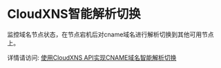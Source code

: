 # CloudXNS智能解析切换

监控域名节点状态，在节点宕机后对cname域名进行解析切换到其他可用节点上。

详情请访问: [使用CloudXNS API实现CNAME域名智能解析切换](https://tyr.gift)
